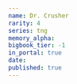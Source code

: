 ```yaml
---
name: Dr. Crusher
rarity: 4
series: tng
memory_alpha:
bigbook_tier: -1
in_portal: true
date:
published: true
---
```



